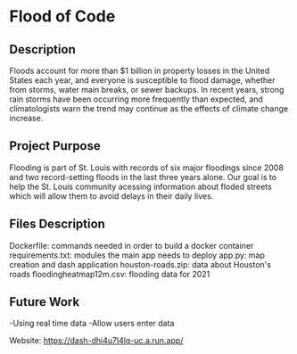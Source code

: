 # Flood of Code

## Description
Floods account for more than $1 billion in property losses in the United States each year, and everyone is susceptible to flood damage, whether from storms, water main breaks, or sewer backups. In recent years, strong rain storms have been occurring more frequently than expected, and climatologists warn the trend may continue as the effects of climate change increase. 

## Project Purpose
Flooding is part of St. Louis with records of six major floodings since 2008 and two record-setting floods in the last three years alone. Our goal is to help the St. Louis community acessing information about floded streets which will allow them to avoid delays in their daily lives.

## Files Description
Dockerfile: commands needed in order to build a docker container
requirements.txt: modules the main app needs to deploy
app.py: map creation and dash application
houston-roads.zip: data about Houston's roads
floodingheatmap12m.csv: flooding data for 2021

## Future Work
-Using real time data
-Allow users enter data

Website: https://dash-dhi4u7l4lq-uc.a.run.app/
